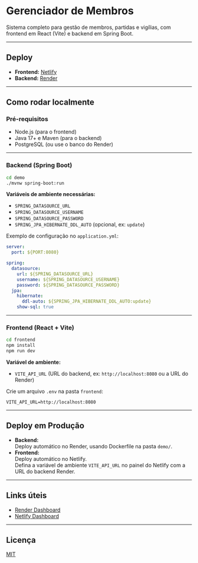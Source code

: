 # Gerenciador de Membros

Sistema completo para gestão de membros, partidas e vigílias, com frontend em React (Vite) e backend em Spring Boot.

---

## Deploy

- **Frontend:** [Netlify](https://www.netlify.com/)
- **Backend:** [Render](https://render.com/)

---

## Como rodar localmente

### Pré-requisitos
- Node.js (para o frontend)
- Java 17+ e Maven (para o backend)
- PostgreSQL (ou use o banco do Render)

---

### Backend (Spring Boot)

```bash
cd demo
./mvnw spring-boot:run
```

**Variáveis de ambiente necessárias:**
- `SPRING_DATASOURCE_URL`
- `SPRING_DATASOURCE_USERNAME`
- `SPRING_DATASOURCE_PASSWORD`
- `SPRING_JPA_HIBERNATE_DDL_AUTO` (opcional, ex: `update`)

Exemplo de configuração no `application.yml`:
```yaml
server:
  port: ${PORT:8080}

spring:
  datasource:
    url: ${SPRING_DATASOURCE_URL}
    username: ${SPRING_DATASOURCE_USERNAME}
    password: ${SPRING_DATASOURCE_PASSWORD}
  jpa:
    hibernate:
      ddl-auto: ${SPRING_JPA_HIBERNATE_DDL_AUTO:update}
    show-sql: true
```

---

### Frontend (React + Vite)

```bash
cd frontend
npm install
npm run dev
```

**Variável de ambiente:**
- `VITE_API_URL` (URL do backend, ex: `http://localhost:8080` ou a URL do Render)

Crie um arquivo `.env` na pasta `frontend`:
```
VITE_API_URL=http://localhost:8080
```

---

## Deploy em Produção

- **Backend:**  
  Deploy automático no Render, usando Dockerfile na pasta `demo/`.
- **Frontend:**  
  Deploy automático no Netlify.  
  Defina a variável de ambiente `VITE_API_URL` no painel do Netlify com a URL do backend Render.

---

## Links úteis
- [Render Dashboard](https://dashboard.render.com/)
- [Netlify Dashboard](https://app.netlify.com/)

---

## Licença
[MIT](LICENSE) 